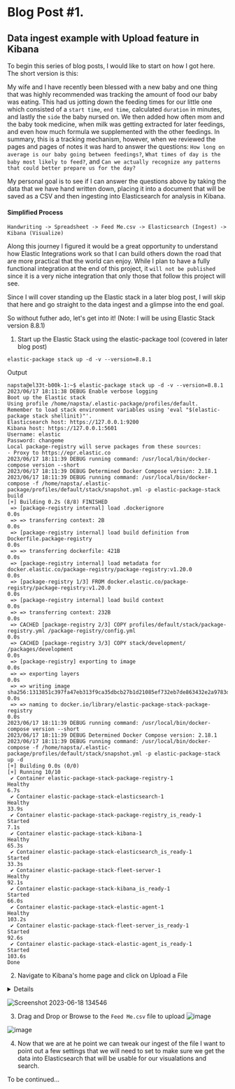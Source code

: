 # Blog Post #1. 
## Data ingest example with Upload feature in Kibana
To begin this series of blog posts, I would like to start on how I got here. The short version is this:

My wife and I have recently been blessed with a new baby and one thing that was highly recommended was tracking the amount of food our baby was eating.
This had us jotting down the feeding times for our little one which consisted of a `start time`, `end time`, calculated `duration` in minutes, and lastly the 
`side` the baby nursed on. We then added how often mom and the baby took medicine, when milk was getting extracted for later feedings, and even how
much formula we supplemented with the other feedings. In summary, this is a tracking mechanism, however, when we reviewed the pages and pages of notes
it was hard to answer the questions: `How long on average is our baby going between feedings?`, `What times of day is the baby most likely to feed?`,
and `Can we actually recognize any patterns that could better prepare us for the day?` 

My personal goal is to see if I can answer the questions above by taking the data that we have hand written down, placing it into a document that will 
be saved as a CSV and then ingesting into Elasticsearch for analysis in Kibana. 

#### Simplified Process
`Handwriting -> Spreadsheet -> Feed Me.csv -> Elasticsearch (Ingest) -> Kibana (Visualize)`

Along this journey I figured it would be a great opportunity to understand
how Elastic Integrations work so that I can build others down the road that are more practical that the world can enjoy. While I plan to have a fully
functional integration at the end of this project, it `will not be published` since it is a very niche integration that only those that follow this project will see.

Since I will cover standing up the Elastic stack in a later blog post, I will skip that here and go straight to the data ingest and a glimpse into the end goal.

So without futher ado, let's get into it! (Note: I will be using Elastic Stack version 8.8.1)

1. Start up the Elastic Stack using the elastic-package tool (covered in later blog post)

`elastic-package stack up -d -v --version=8.8.1`

Output
```shell
napsta@el33t-b00k-1:~$ elastic-package stack up -d -v --version=8.8.1
2023/06/17 18:11:38 DEBUG Enable verbose logging
Boot up the Elastic stack
Using profile /home/napsta/.elastic-package/profiles/default.
Remember to load stack environment variables using 'eval "$(elastic-package stack shellinit)"'.
Elasticsearch host: https://127.0.0.1:9200
Kibana host: https://127.0.0.1:5601
Username: elastic
Password: changeme
Local package-registry will serve packages from these sources:
- Proxy to https://epr.elastic.co
2023/06/17 18:11:39 DEBUG running command: /usr/local/bin/docker-compose version --short
2023/06/17 18:11:39 DEBUG Determined Docker Compose version: 2.18.1
2023/06/17 18:11:39 DEBUG running command: /usr/local/bin/docker-compose -f /home/napsta/.elastic-package/profiles/default/stack/snapshot.yml -p elastic-package-stack build
[+] Building 0.2s (8/8) FINISHED
 => [package-registry internal] load .dockerignore                                                                                         0.0s
 => => transferring context: 2B                                                                                                            0.0s
 => [package-registry internal] load build definition from Dockerfile.package-registry                                                     0.0s
 => => transferring dockerfile: 421B                                                                                                       0.0s
 => [package-registry internal] load metadata for docker.elastic.co/package-registry/package-registry:v1.20.0                              0.0s
 => [package-registry 1/3] FROM docker.elastic.co/package-registry/package-registry:v1.20.0                                                0.0s
 => [package-registry internal] load build context                                                                                         0.0s
 => => transferring context: 232B                                                                                                          0.0s
 => CACHED [package-registry 2/3] COPY profiles/default/stack/package-registry.yml /package-registry/config.yml                            0.0s
 => CACHED [package-registry 3/3] COPY stack/development/ /packages/development                                                            0.0s
 => [package-registry] exporting to image                                                                                                  0.0s
 => => exporting layers                                                                                                                    0.0s
 => => writing image sha256:1313851c397fa47eb313f9ca35dbcb27b1d21085ef732eb7de863432e2a9783d                                               0.0s
 => => naming to docker.io/library/elastic-package-stack-package-registry                                                                  0.0s
2023/06/17 18:11:39 DEBUG running command: /usr/local/bin/docker-compose version --short
2023/06/17 18:11:39 DEBUG Determined Docker Compose version: 2.18.1
2023/06/17 18:11:39 DEBUG running command: /usr/local/bin/docker-compose -f /home/napsta/.elastic-package/profiles/default/stack/snapshot.yml -p elastic-package-stack up -d
[+] Building 0.0s (0/0)
[+] Running 10/10
 ✔ Container elastic-package-stack-package-registry-1           Healthy                                                                    6.7s
 ✔ Container elastic-package-stack-elasticsearch-1              Healthy                                                                   33.9s
 ✔ Container elastic-package-stack-package-registry_is_ready-1  Started                                                                    7.1s
 ✔ Container elastic-package-stack-kibana-1                     Healthy                                                                   65.3s
 ✔ Container elastic-package-stack-elasticsearch_is_ready-1     Started                                                                   33.3s
 ✔ Container elastic-package-stack-fleet-server-1               Healthy                                                                   92.1s
 ✔ Container elastic-package-stack-kibana_is_ready-1            Started                                                                   66.0s
 ✔ Container elastic-package-stack-elastic-agent-1              Healthy                                                                  103.2s
 ✔ Container elastic-package-stack-fleet-server_is_ready-1      Started                                                                   92.6s
 ✔ Container elastic-package-stack-elastic-agent_is_ready-1     Started                                                                  103.6s
Done
```

2. Navigate to Kibana's home page and click on Upload a File
<details>
 
  1. Click on Elastic at the top of Kibana to get to the Welcome Page
 
  2. Click on Upload File
 
  3. This is a note that the URL you could navigate to is: `https://127.0.0.1:5601/app/home#/tutorial_directory/fileDataViz`
 
</details>

![Screenshot 2023-06-18 134546](https://github.com/nicpenning/Elasti-daddy/assets/5582679/6de30cfc-47a5-4a1c-9c7e-83c18dbfb9dd)

3. Drag and Drop or Browse to the `Feed Me.csv` file to upload
![image](https://github.com/nicpenning/Elasti-daddy/assets/5582679/4160bfd3-24c1-4f50-a98e-c2abec534887)

![image](https://github.com/nicpenning/Elasti-daddy/assets/5582679/8aa7bcbe-786b-4282-8557-54a71825e5e7)

4. Now that we are at he point we can tweak our ingest of the file I want to point out a few settings that we will need to set to make sure we get the data into Elasticsearch that will be usable for our visualations and search.

To be continued...
